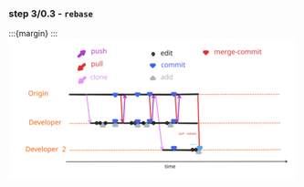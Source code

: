 ### step 3/0.3 - `rebase`

<!-- pages-include -->
:::{margin}
:::
![cycle full](figures/cycle_rebase.svg)
